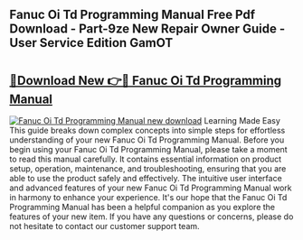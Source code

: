 ## Fanuc Oi Td Programming Manual Free Pdf Download - Part-9ze New Repair Owner Guide - User Service Edition GamOT

# <h2><a href="http://bc78330.oget.top/?id=Fanuc+Oi+Td+Programming+Manual">🔗Download New 👉🔴 Fanuc Oi Td Programming Manual</a></h2>

[![Fanuc Oi Td Programming Manual new download](https://i.imgur.com/5g1atiW.png)](http://bc78330.oget.top/?id=Fanuc+Oi+Td+Programming+Manual)
Learning Made Easy This guide breaks down complex concepts into simple steps for effortless understanding of your new Fanuc Oi Td Programming Manual. Before you begin using your Fanuc Oi Td Programming Manual, please take a moment to read this manual carefully. It contains essential information on product setup, operation, maintenance, and troubleshooting, ensuring that you are able to use the product safely and effectively. The intuitive user interface and advanced features of your new Fanuc Oi Td Programming Manual work in harmony to enhance your experience. It's our hope that the Fanuc Oi Td Programming Manual has been a helpful companion as you explore the features of your new item. If you have any questions or concerns, please do not hesitate to contact our customer support team.
